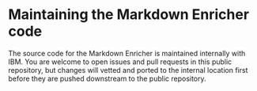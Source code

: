 <!--
# Copyright 2022, 2023 IBM Inc. All rights reserved
# SPDX-License-Identifier: Apache2.0
# Last updated: 2023-11-01
-->


# Maintaining the Markdown Enricher code


The source code for the Markdown Enricher is maintained internally with IBM. You are welcome to open issues and pull requests in this public repository, but changes will vetted and ported to the internal location first before they are pushed downstream to the public repository.



